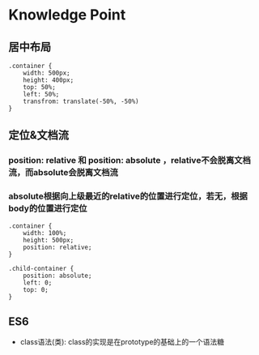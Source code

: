 # Knowledge Point #

## 居中布局 ##

    .container {
        width: 500px;
        height: 400px;
        top: 50%;
        left: 50%;
        transfrom: translate(-50%, -50%)
    }

## 定位&文档流 ##

### position: relative 和 position: absolute ，relative不会脱离文档流，而absolute会脱离文档流 ###

### absolute根据向上级最近的relative的位置进行定位，若无，根据body的位置进行定位 ###

    .container {
        width: 100%;
        height: 500px;
        position: relative;
    }

    .child-container {
        position: absolute;
        left: 0;
        top: 0;
    }


## ES6 ##

-   class语法(类): class的实现是在prototype的基础上的一个语法糖
    